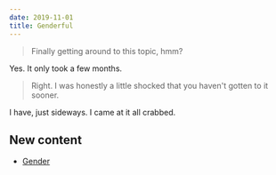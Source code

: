 ```yaml
---
date: 2019-11-01
title: Genderful
---
```


> Finally getting around to this topic, hmm?

<!--more-->

Yes. It only took a few months.

> Right. I was honestly a little shocked that you haven't gotten to it sooner.

I have, just sideways. I came at it all crabbed.

## New content

* [Gender](/gender)
